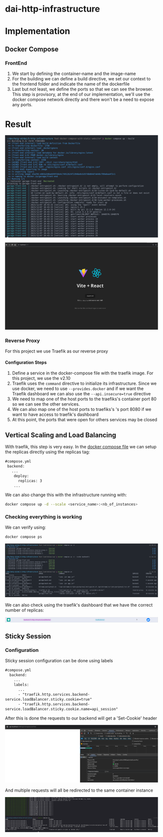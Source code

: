 # dai-http-infrastructure

# Implementation

## Docker Compose

### FrontEnd

1. We start by defining the container-name and the image-name
2. For the building we can define a build directive, we set our context to the frontend folder and indicate the name of the dockerfile
3. Last but not least, we define the ports so that we can see the browser. This step is provisory, at the end of our implementation, we'll use the docker compose network directly and there won't be a need to expose any ports.

# Result

![](media/compose-build.png)

![](media/result-compose.png)

### Reverse Proxy

For this project we use Traefik as our reverse proxy

#### Configuration Steps

1. Define a service in the docker-compose file with the traefik image. For this project, we use the v2.10
2. Traefik uses the `command` directive to initialize its infrastructure. Since we use docker, we need to use `--provides.docker` and if we want the Traefik dashboard we can also use the `--api.insecure=true` directive
3. We need to map one of the host ports to the traefiks's container port 80 so we can see the other services.
4. We can also map one of the host ports to traefiks's 's port 8080 if we want to have access to traefik's dashboard
5. At this point, the ports that were open for others services may be closed

## Vertical Scaling and Load Balancing

With traefik, this step is very easy. In the [docker compose file](compose.yml) we can setup the replicas directly using the replicas tag:

```docker compose
#compose.yml
 backend:
   ...
    deploy:
      replicas: 3
    ...
```

We can also change this with the infrastructure running with:

```bash
docker compose up -d --scale <service_name>:<nb_of_instances>
```

### Checking everything is working

We can verify using:

```bash
docker compose ps
```

![](media/compose-scale.png)

We can also check using the traefik's dashboard that we have the correct number of replicas:

![](media/traefik-scale.png)

## Sticky Session

### Configuration

Sticky session configuration can be done using labels

```docker compose
#compose.yml
  backend:
    ...
    labels:
      ...
      - "traefik.http.services.backend-service.loadBalancer.sticky.cookie=true"
      - "traefik.http.services.backend-service.loadBalancer.sticky.cookie.name=api_session"
```

After this is done the requests to our backend will get a 'Set-Cookie' header

![](media/sticky-session-response.png)

And multiple requests will all be redirected to the same container instance

![](media/sticky-session.png)
